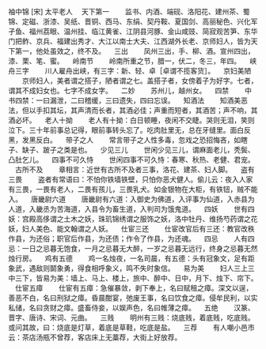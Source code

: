 袖中锦 [宋] 太平老人
　天下第一 
　　监书、内酒、端砚、洛阳花、建州茶、蜀锦、定磁、浙漆、吴纸、晋铜、西马、东绢、契丹鞍、夏国剑、高丽秘色、兴化军孑鱼、福州荔眼、温州挂、临江黄雀、江阴县河豚、金山咸豉、简寂观苦笋、东华门把鲊、京兵、福建出秀才、大江以南士大夫、江西湖外长老、京师妇人，皆为天下第一，他处虽效之，终不及。 
　三出 
　　凤州三出，手、柳、酒。宣州四出，漆、栗、笔、蜜。 
　岭南节 
　　岭南所重之节，腊一，伏二，冬三，年四。 
　峡舟三字 
　　川人雇舟出峡，有三字：新、轻、卓［卓谓不揽客货］。 
　京妇美陋 
　　京师妇人，美者谓之搭子，陋者谓之七。盖搭子者，女傍着子为好字。七者，谓其不成妇女也。七字不成女字。 
　二妙 
　　苏州儿，越州女。 
　四禁 
　　中书四禁：一曰漏泄，二曰稽缓，三曰遗失，四曰忘误。 
　知酒法 
　　知酒美恶法，但以手扣其坛，其声清而长者，其酒必佳；声重而短者，其酒苦；声不响，其酒必坏。 
　老人十拗 
　　老人有十拗：白日顿睡，夜闲不交睫。哭则无泪，笑则泣下。三十年前事总记得，眼前事转头忘了。吃肉肚里无，总在牙缝里。面白反黑，发黑反白。 
　带子之人 
　　常言带子之人性多毒，忽戏之恐招悔吝，如瞎子、缺子、跛子之类是也。 
　少见三儿 
　　世闲少见三儿，谓麻面老儿，秃鬓、凸肚乞儿。 
　四事不可久恃 
　　世闲四事不可久恃：春寒、秋热、老健、君宠。 
　古所不及 
　　章相言：近世有古所不及者三事，洛花、建茶、妇人脚。 
　盗有三畏 
　　盗者有常语曰：不怕你铁墙铁壁，只怕你恶犬健人。偷儿云：夜入人家有三畏，一畏有老人，二畏有孩儿，三畏乳犬。如金银物在大柜，有铁钮，贼不能入。 
　唐畿尉六道 
　　唐畿尉有六道：入御史为佛道，入评事为仙道，入赤县为人道，入畿丞为苦海道，入县令为畜生道，入判司为饿鬼道。 
　四妖 
　　世有四妖：宫殿高侈谓之土木之妖，珠玑锦绣谓之服饰之妖，洛中牡丹、维扬芍药谓之花妖，妇人美色、能文翰谓之人妖。 
　仕宦三还 
　　仕宦改官后有三还：教官改秩作县，为还俗；职官后作县，为还债；作令了作县，为还魂。 
　四忌 
　　人有四忌：一日之忌暮无饱食，一月之忌暮无大醉，一岁之忌暮无远行，终身之忌暮无然烛行房。 
　鸡有五德 
　　鸡一名烛夜，一名司晨，有五德：头有冠象文，足有距象武，遇敌则鬬象勇，得食相呼象义，鸣不失时象信。 
　易为美 
　　妇人三上三中三下，皆易为美：墙上、马上、楼上，旅中、醉中、日中，月下、烛下、帘下。 
　仕宦五瘴 
　　仕宦有五瘴：急催暴敛，剥下奉上，名曰赋租之瘴。深文以逞，善恶不白，名曰刑狱之瘴。昏晨酣宴，弛废王事，名曰饮食之瘴。侵牟民利，以实私储，名曰贪财之瘴。盛畜侍妾，以娱声色，名曰帷薄之瘴。 
　五绝 
　　汉篆、晋字、唐诗、宋词、元曲。 
　三贱 
　　明州有三贱：烧底贱，着底贱，吃底贱。或问其故，曰：烧底是灯草，着底是草鞋，吃底是盐。 
　三荐 
　　有人嘲小邑市云：茶店汤瓶不曾荐，客店床上无藁荐，大街上好放荐。
